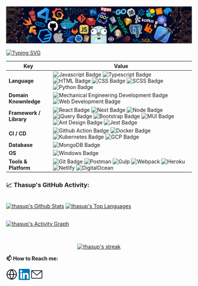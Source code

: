 ![](./src/header_.png)
    
[![Typing SVG](https://readme-typing-svg.herokuapp.com?color=%2336BCF7&center=true&vCenter=true&width=800&lines=Hi+there+👋,+I+am+Thanachon+Supasatian;+Welcome+to+My+Profile!;A+self-taught+programmer;Always+learning+new+things)](https://git.io/typing-svg)

Key | Value
--- | --- 
**Language**  | ![Javascript Badge](https://img.shields.io/badge/-Javascript-F7DF1E?style=flat&logo=javascript&logoColor=black) ![Typescript Badge](https://img.shields.io/badge/-Typescript-3178C6?style=flat&logo=typescript&logoColor=white) ![HTML Badge](https://img.shields.io/badge/-HTML-E34F26?style=flat&logo=html5&logoColor=white) ![CSS Badge](https://img.shields.io/badge/-CSS-1572B6?style=flat&logo=css3&logoColor=white) ![SCSS Badge](https://img.shields.io/badge/-SCSS-CC6699?style=flat&logo=sass&logoColor=white) ![Python Badge](https://img.shields.io/badge/-Python-3776AB?style=flat&logo=Python&logoColor=white)
**Domain Knownledge**  | ![Mechanical Engineering Development Badge](https://img.shields.io/badge/-Mechanical%20Engineering-4C8CBF?style=flat&logoColor=white) ![Web Development Badge](https://img.shields.io/badge/-Web%20Development-FF6600?style=flat&logoColor=white)
**Framework / Library**  | ![React Badge](https://img.shields.io/badge/-ReactJS-61DAFB?style=flat&logo=React&logoColor=black) ![Next Badge](https://img.shields.io/badge/-NextJS-000000?style=flat&logo=nextdotjs&logoColor=white) ![Node Badge](https://img.shields.io/badge/-NodeJS-339933?style=flat&logo=nodedotjs&logoColor=white) ![jQuery Badge](https://img.shields.io/badge/-jQuery-0769AD?style=flat&logo=jquery&logoColor=white) ![Bootstrap Badge](https://img.shields.io/badge/-Bootstrap-7952B3?style=flat&logo=bootstrap&logoColor=white) ![MUI Badge](https://img.shields.io/badge/-MUI-007FFF?style=flat&logo=mui&logoColor=white) ![Ant Design Badge](https://img.shields.io/badge/-Ant_Design-0170FE?style=flat&logo=antdesign&logoColor=white) ![Jest Badge](https://img.shields.io/badge/-Jest-C21325?style=flat&logo=jest&logoColor=white)
**CI / CD** | ![Github Action Badge](https://img.shields.io/badge/-Github_Action-181717?style=flat&logo=github&logoColor=white) ![Docker Badge](https://img.shields.io/badge/-Docker-2496ED?style=flat&logo=docker&logoColor=white) ![Kubernetes Badge](https://img.shields.io/badge/-Kubernetes-326CE5?style=flat&logo=kubernetes&logoColor=white) ![GCP Badge](https://img.shields.io/badge/-Google_Cloud-4285F4?style=flat&logo=googlecloud&logoColor=white)
**Database**  | ![MongoDB Badge](https://img.shields.io/badge/-MongoDB-033430?style=flat&logo=mongodb&logoColor=00ed64)
**OS**  | ![Windows Badge](https://img.shields.io/badge/-Windows-0078D6?style=flat&logo=windows&logoColor=white)
**Tools & Platform**  | ![Git Badge](https://img.shields.io/badge/Git-F9AB00?style=flat&logo=git&color=525252) ![Postman](https://img.shields.io/badge/Postman-FF6C37?style=flat&logo=postman&logoColor=white) ![Gulp](https://img.shields.io/badge/Gulp-CF4647?style=flat&logo=gulp&logoColor=white) ![Webpack](https://img.shields.io/badge/Webpack-8DD6F9?style=flat&logo=webpack&logoColor=black) ![Heroku](https://img.shields.io/badge/Heroku-430098?style=flat&logo=heroku&logoColor=white) ![Netlify](https://img.shields.io/badge/Netlify-151a1e?style=flat&logo=netlify&logoColor=00C7B7) ![DigitalOcean](https://img.shields.io/badge/DigitalOcean-0080FF?style=flat&logo=digitalocean&logoColor=white)

<!--   GitHub stats graph -->
### 📈 Thasup's GitHub Activity:

<br/>
    <a href="https://github.com/thasup"><img alt="thasup's Github Stats" src="https://github-readme-stats.vercel.app/api?username=thasup&show_icons=true&count_private=true&theme=react&hide_border=true&bg_color=0D1117" /></a>
  <a href="https://github.com/thasup"><img alt="thasup's Top Languages" src="https://github-readme-stats.vercel.app/api/top-langs/?username=thasup&langs_count=8&count_private=true&layout=compact&theme=react&hide_border=true&bg_color=0D1117" /></a>

<br/>
<br/>

<a href="https://github.com/thasup"><img alt="thasup's Activity Graph" src="https://activity-graph.herokuapp.com/graph?username=thasup&bg_color=0D1117&color=5BCDEC&line=5BCDEC&point=FFFFFF&hide_border=true" /></a>

<br/>

<p align="center">
    <a href="https://github.com/thasup">
        <img title="🔥 Get streak stats for your profile at git.io/streak-stats" alt="thasup's streak" src="https://github-readme-streak-stats.herokuapp.com/?user=thasup&theme=black-ice&hide_border=true&stroke=0000&background=060A0CD0"/>
    </a>
</p>


**📫 How to Reach me:**
<p align="left">
<a href="https://thanachon.me/" target="blank"><img align="center" src="./assets/globe-svgrepo-com.svg" alt="thanachon website" height="30" width="30" /></a>
<a href="https://www.linkedin.com/in/thanachon-supasatian-278292159/" target="blank"><img align="center" src="./assets/linkedin-svgrepo-com.svg" alt="linkedin" height="30" width="30" /></a>
<a href="mailto:thanachonfirst@hotmail.com" target="blank"><img align="center" src="./assets/mail-svgrepo-com.svg" alt="hotmail" height="30" width="30" /></a>
</p>
